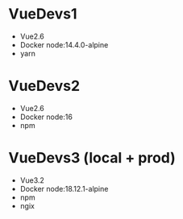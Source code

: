 # VueDevs1
* Vue2.6
* Docker node:14.4.0-alpine
* yarn

# VueDevs2
* Vue2.6
* Docker node:16
* npm

# VueDevs3 (local + prod)
* Vue3.2
* Docker node:18.12.1-alpine
* npm
* ngix